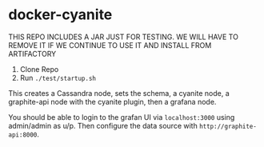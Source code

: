 docker-cyanite
============
THIS REPO INCLUDES A JAR JUST FOR TESTING. WE WILL HAVE TO REMOVE IT IF WE CONTINUE TO USE IT AND INSTALL FROM ARTIFACTORY

1. Clone Repo
2. Run `./test/startup.sh`

This creates a Cassandra node, sets the schema, a cyanite node, a graphite-api node with the cyanite plugin, then a grafana node.

You should be able to login to the grafan UI via `localhost:3000` using admin/admin as u/p. Then configure the data source with `http://graphite-api:8000`.
